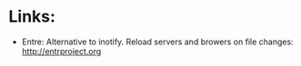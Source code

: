 
Links:
======

* Entre: Alternative to inotify. Reload servers and browers
  on file changes: http://entrproject.org
